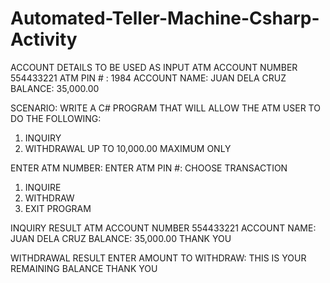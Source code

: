 # Automated-Teller-Machine-Csharp-Activity

  ACCOUNT DETAILS TO BE USED AS INPUT
  ATM ACCOUNT NUMBER 554433221
  ATM PIN # : 1984
  ACCOUNT NAME: JUAN DELA CRUZ
  BALANCE: 35,000.00
  
  SCENARIO: WRITE A C# PROGRAM THAT WILL ALLOW THE ATM USER TO DO THE FOLLOWING:
  1. INQUIRY
  2. WITHDRAWAL UP TO 10,000.00 MAXIMUM ONLY

  ENTER ATM NUMBER: 
  ENTER ATM PIN #: 
  CHOOSE TRANSACTION
  1. INQUIRE
  2. WITHDRAW
  3. EXIT PROGRAM

  INQUIRY RESULT
  ATM ACCOUNT NUMBER 554433221
  ACCOUNT NAME: JUAN DELA CRUZ
  BALANCE: 35,000.00
  THANK YOU
  
  WITHDRAWAL RESULT
  ENTER AMOUNT TO WITHDRAW: 
  THIS IS YOUR REMAINING BALANCE
  THANK YOU
